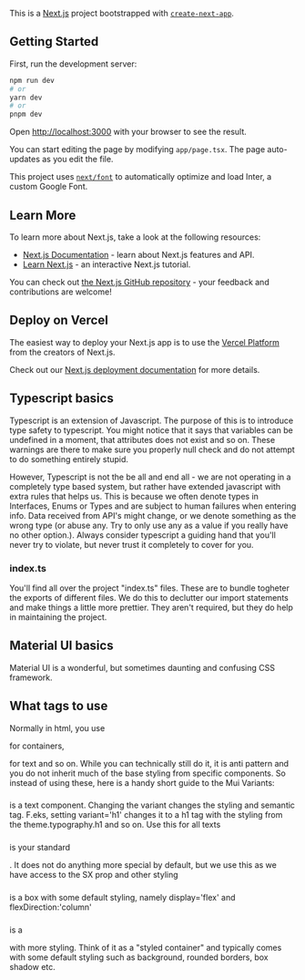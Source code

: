 This is a [Next.js](https://nextjs.org/) project bootstrapped with [`create-next-app`](https://github.com/vercel/next.js/tree/canary/packages/create-next-app).

## Getting Started

First, run the development server:

```bash
npm run dev
# or
yarn dev
# or
pnpm dev
```

Open [http://localhost:3000](http://localhost:3000) with your browser to see the result.

You can start editing the page by modifying `app/page.tsx`. The page auto-updates as you edit the file.

This project uses [`next/font`](https://nextjs.org/docs/basic-features/font-optimization) to automatically optimize and load Inter, a custom Google Font.

## Learn More

To learn more about Next.js, take a look at the following resources:

- [Next.js Documentation](https://nextjs.org/docs) - learn about Next.js features and API.
- [Learn Next.js](https://nextjs.org/learn) - an interactive Next.js tutorial.

You can check out [the Next.js GitHub repository](https://github.com/vercel/next.js/) - your feedback and contributions are welcome!

## Deploy on Vercel

The easiest way to deploy your Next.js app is to use the [Vercel Platform](https://vercel.com/new?utm_medium=default-template&filter=next.js&utm_source=create-next-app&utm_campaign=create-next-app-readme) from the creators of Next.js.

Check out our [Next.js deployment documentation](https://nextjs.org/docs/deployment) for more details.

## Typescript basics

Typescript is an extension of Javascript. The purpose of this is to introduce type safety to typescript. You might notice that it says that variables can be undefined in a moment, that attributes does not exist and so on. These warnings are there to make sure you properly null check and do not attempt to do something entirely stupid.

However, Typescript is not the be all and end all - we are not operating in a completely type based system, but rather have extended javascript with extra rules that helps us. This is because we often denote types in Interfaces, Enums or Types and are subject to human failures when entering info. Data received from API's might change, or we denote something as the wrong type (or abuse any. Try to only use any as a value if you really have no other option.). Always consider typescript a guiding hand that you'll never try to violate, but never trust it completely to cover for you.

### index.ts

You'll find all over the project "index.ts" files. These are to bundle togheter the exports of different files. We do this to declutter our import statements and make things a little more prettier. They aren't required, but they do help in maintaining the project.

## Material UI basics

Material UI is a wonderful, but sometimes daunting and confusing CSS framework.

## What tags to use

Normally in html, you use <div> for containers, <p> for text and so on. While you can technically still do it, it is anti pattern and
you do not inherit much of the base styling from specific components. So instead of using these, here is a handy short guide to the Mui Variants:

### <Typography>

<Typography> is a text component. Changing the variant changes the styling and semantic tag. F.eks, setting variant='h1' changes it to a h1 tag with the styling from the theme.typography.h1 and so on. Use this for all texts

### <Box>

<Box> is your standard <div>. It does not do anything more special by default, but we use this as we have access to the SX prop and other styling

### <Stack>

<Stack> is a box with some default styling, namely display='flex' and flexDirection:'column'

### <Paper>

<Paper> is a <div> with more styling. Think of it as a "styled container" and typically comes with some default styling such as background, rounded borders, box shadow etc.
